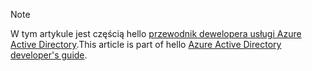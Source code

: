 > [!NOTE]
> <span data-ttu-id="251f9-101">W tym artykule jest częścią hello [przewodnik dewelopera usługi Azure Active Directory](../articles/active-directory/develop/active-directory-developers-guide.md).</span><span class="sxs-lookup"><span data-stu-id="251f9-101">This article is part of hello [Azure Active Directory developer's guide](../articles/active-directory/develop/active-directory-developers-guide.md).</span></span>
>
>
